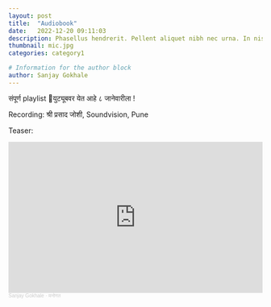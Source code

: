 ```yaml
---
layout: post
title:  "Audiobook"
date:   2022-12-20 09:11:03
description: Phasellus hendrerit. Pellent aliquet nibh nec urna. In nis aliquet vel, dapibus id,mattis.
thumbnail: mic.jpg
categories: category1

# Information for the author block
author: Sanjay Gokhale
---
```


संपूर्ण playlist युट्यूबवर येत आहे ८ जानेवारीला ! <!--[Youtube][link0]-->

Recording: श्री प्रसाद जोशी,  Soundvision, Pune

Teaser:

<iframe width="100%" height="300" scrolling="no" frameborder="no" allow="autoplay" src="https://w.soundcloud.com/player/?url=https%3A//api.soundcloud.com/tracks/1410825010&color=%23ff5500&auto_play=false&hide_related=false&show_comments=true&show_user=true&show_reposts=false&show_teaser=true&visual=true"></iframe><div style="font-size: 10px; color: #cccccc;line-break: anywhere;word-break: normal;overflow: hidden;white-space: nowrap;text-overflow: ellipsis; font-family: Interstate,Lucida Grande,Lucida Sans Unicode,Lucida Sans,Garuda,Verdana,Tahoma,sans-serif;font-weight: 100;"><a href="https://soundcloud.com/sanjay_gokhale" title="Sanjay Gokhale" target="_blank" style="color: #cccccc; text-decoration: none;">Sanjay Gokhale</a> · <a href="https://soundcloud.com/sanjay_gokhale/vy1giqj9hd1p" title="मनोगत" target="_blank" style="color: #cccccc; text-decoration: none;">मनोगत</a></div>

[link0]: https://www.youtube.com/playlist?list=PLrofJ3Z9qDArjjp3imt71u7p5sVecQlp_
